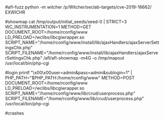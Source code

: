 
#afl-fuzz
python -m witcher /p/Witcher/seclab-targets/cve-2019-16662/ EXWICHR

#showmap
cat /tmp/output/initial_seeds/seed-0 | STRICT=3 WC_INSTRUMENTATION=1 METHOD=GET DOCUMENT_ROOT=/home/rconfig/www LD_PRELOAD=/wclibs/libcgiwrapper.so SCRIPT_NAME="/home/rconfig/www/install/lib/ajaxHandlers/ajaxServerSettingsChk.php" SCRIPT_FILENAME="/home/rconfig/www/install/lib/ajaxHandlers/ajaxServerSettingsChk.php" /afl/afl-showmap -m4G -o /tmp/mapout /usr/local/bin/php-cgi

#login
printf "\x00\x00user=admin&pass=admin&sublogin=1" | PHP_PATH="$PHP_PATH:/home/rconfig/www" METHOD=POST DOCUMENT_ROOT=/home/rconfig/www LD_PRELOAD=/wclibs/libcgiwrapper.so SCRIPT_NAME="/home/rconfig/www/lib/crud/userprocess.php" SCRIPT_FILENAME="/home/rconfig/www/lib/crud/userprocess.php" /usr/local/bin/php-cgi

#crashes

